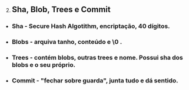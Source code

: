 2. ## Sha, Blob, Trees e Commit

+ ### Sha -  Secure Hash Algotithm, encriptação, 40 dígitos.

+ ### Blobs     -   arquiva   tanho,   conteúdo e \0    .     

+ ### Trees     -    contém     blobs,      outras trees e nome. Possui sha dos blobs e o seu próprio.      

+ ### Commit - "fechar sobre guarda", junta tudo e dá sentido.       